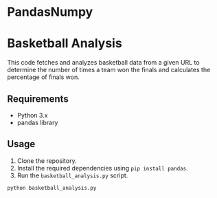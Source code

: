 # PandasNumpy
# Basketball Analysis

This code fetches and analyzes basketball data from a given URL to determine the number of times a team won the finals and calculates the percentage of finals won.

## Requirements

- Python 3.x
- pandas library

## Usage

1. Clone the repository.
2. Install the required dependencies using `pip install pandas`.
3. Run the `basketball_analysis.py` script.

```bash
python basketball_analysis.py
